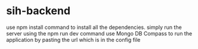 # sih-backend


use npm install command to install all the dependencies.
simply run the server using the npm run dev command
use Mongo DB Compass to run the application by pasting the url which is in the config file
